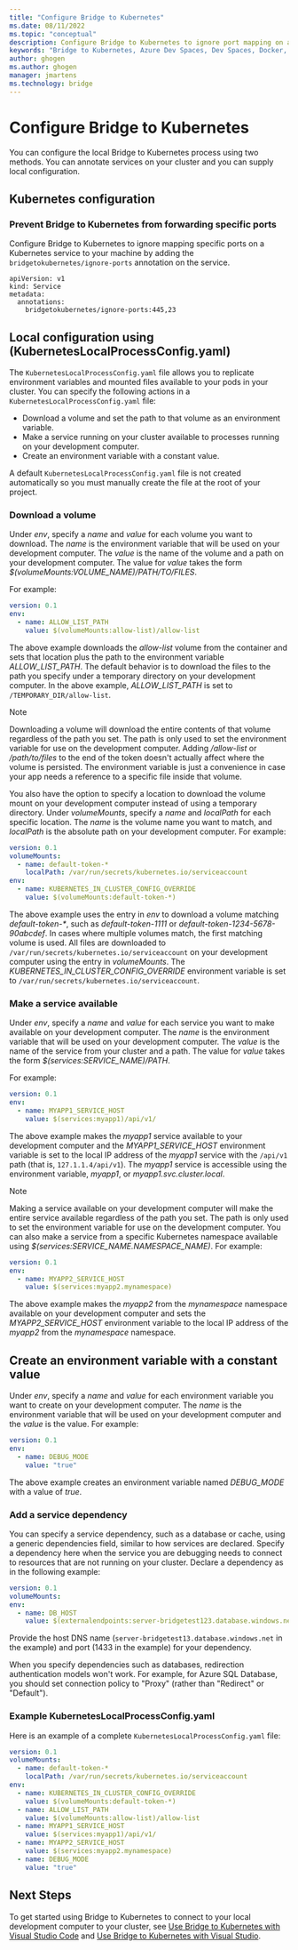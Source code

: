 ```yaml
---
title: "Configure Bridge to Kubernetes"
ms.date: 08/11/2022
ms.topic: "conceptual"
description: Configure Bridge to Kubernetes to ignore port mapping on a Kubernetes service or replicate environment variables and mounted files for pods in a cluster.
keywords: "Bridge to Kubernetes, Azure Dev Spaces, Dev Spaces, Docker, Kubernetes, Azure, containers"
author: ghogen
ms.author: ghogen
manager: jmartens
ms.technology: bridge
---
```


# Configure Bridge to Kubernetes

You can configure the local Bridge to Kubernetes process using two methods. You can annotate services on your cluster and you can supply local configuration.

## Kubernetes configuration

### Prevent Bridge to Kubernetes from forwarding specific ports

Configure Bridge to Kubernetes to ignore mapping specific ports on a Kubernetes service to your machine by adding the `bridgetokubernetes/ignore-ports` annotation on the service.

```
apiVersion: v1
kind: Service
metadata:
  annotations:
    bridgetokubernetes/ignore-ports:445,23
```

## Local configuration using (KubernetesLocalProcessConfig.yaml)

The `KubernetesLocalProcessConfig.yaml` file allows you to replicate environment variables and mounted files available to your pods in your cluster. You can specify the following actions in a `KubernetesLocalProcessConfig.yaml` file:

* Download a volume and set the path to that volume as an environment variable.
* Make a service running on your cluster available to processes running on your development computer.
* Create an environment variable with a constant value.

A default `KubernetesLocalProcessConfig.yaml` file is not created automatically so you must manually create the file at the root of your project.

### Download a volume

Under *env*, specify a *name* and *value* for each volume you want to download. The *name* is the environment variable that will be used on your development computer. The *value* is the name of the volume and a path on your development computer. The value for *value* takes the form *$(volumeMounts:VOLUME_NAME)/PATH/TO/FILES*.

For example:

```yaml
version: 0.1
env:
  - name: ALLOW_LIST_PATH
    value: $(volumeMounts:allow-list)/allow-list
```

The above example downloads the *allow-list* volume from the container and sets that location plus the path to the environment variable *ALLOW_LIST_PATH*. The default behavior is to download the files to the path you specify under a temporary directory on your development computer. In the above example, *ALLOW_LIST_PATH* is set to `/TEMPORARY_DIR/allow-list`. 

> [!NOTE]
> Downloading a volume will download the entire contents of that volume regardless of the path you set. The path is only used to set the environment variable for use on the development computer. Adding */allow-list* or */path/to/files* to the end of the token doesn't actually affect where the volume is persisted. The environment variable is just a convenience in case your app needs a reference to a specific file inside that volume.

You also have the option to specify a location to download the volume mount on your development computer instead of using a temporary directory. Under *volumeMounts*, specify a *name* and *localPath* for each specific location. The *name* is the volume name you want to match, and *localPath* is the absolute path on your development computer. For example:

```yaml
version: 0.1
volumeMounts:
  - name: default-token-*
    localPath: /var/run/secrets/kubernetes.io/serviceaccount
env:
  - name: KUBERNETES_IN_CLUSTER_CONFIG_OVERRIDE
    value: $(volumeMounts:default-token-*)
```

The above example uses the entry in *env* to download a volume matching *default-token-\**, such as *default-token-1111* or *default-token-1234-5678-90abcdef*. In cases where multiple volumes match, the first matching volume is used. All files are downloaded to `/var/run/secrets/kubernetes.io/serviceaccount` on your development computer using the entry in *volumeMounts*. The *KUBERNETES_IN_CLUSTER_CONFIG_OVERRIDE* environment variable is set to `/var/run/secrets/kubernetes.io/serviceaccount`.

### Make a service available

Under *env*, specify a *name* and *value* for each service you want to make available on your development computer. The *name* is the environment variable that will be used on your development computer. The *value* is the name of the service from your cluster and a path. The value for *value* takes the form *$(services:SERVICE_NAME)/PATH*.

For example:

```yaml
version: 0.1
env:
  - name: MYAPP1_SERVICE_HOST
    value: $(services:myapp1)/api/v1/
```

The above example makes the *myapp1* service available to your development computer and the *MYAPP1_SERVICE_HOST* environment variable is set to the local IP address of the *myapp1* service with the `/api/v1` path (that is, `127.1.1.4/api/v1`). The *myapp1* service is accessible using the environment variable, *myapp1*, or *myapp1.svc.cluster.local*.

> [!NOTE]
> Making a service available on your development computer will make the entire service available regardless of the path you set. The path is only used to set the environment variable for use on the development computer.
You can also make a service from a specific Kubernetes namespace available using *$(services:SERVICE_NAME.NAMESPACE_NAME)*. For example:

```yaml
version: 0.1
env:
  - name: MYAPP2_SERVICE_HOST
    value: $(services:myapp2.mynamespace)
```

The above example makes the *myapp2* from the *mynamespace* namespace available on your development computer and sets the *MYAPP2_SERVICE_HOST* environment variable to the local IP address of the *myapp2* from the *mynamespace* namespace.

## Create an environment variable with a constant value

Under *env*, specify a *name* and *value* for each environment variable you want to create on your development computer. The *name* is the environment variable that will be used on your development computer and the *value* is the value. For example:

```yaml
version: 0.1
env:
  - name: DEBUG_MODE
    value: "true"
```

The above example creates an environment variable named *DEBUG_MODE* with a value of *true*.

### Add a service dependency

You can specify a service dependency, such as a database or cache, using a generic dependencies field, similar to how services are declared. Specify a dependency here when the service you are debugging needs to connect to resources that are not running on your cluster. Declare a dependency as in the following example:

```yaml
version: 0.1
volumeMounts:
env:
  - name: DB_HOST
    value: $(externalendpoints:server-bridgetest123.database.windows.net:1433)
```

Provide the host DNS name (`server-bridgetest13.database.windows.net` in the example) and port (1433 in the example) for your dependency.

When you specify dependencies such as databases, redirection authentication models won't work. For example, for Azure SQL Database, you should set connection policy to "Proxy" (rather than "Redirect" or "Default"). 

### Example KubernetesLocalProcessConfig.yaml

Here is an example of a complete `KubernetesLocalProcessConfig.yaml` file:

```yaml
version: 0.1
volumeMounts:
  - name: default-token-*
    localPath: /var/run/secrets/kubernetes.io/serviceaccount
env:
  - name: KUBERNETES_IN_CLUSTER_CONFIG_OVERRIDE
    value: $(volumeMounts:default-token-*)
  - name: ALLOW_LIST_PATH
    value: $(volumeMounts:allow-list)/allow-list
  - name: MYAPP1_SERVICE_HOST
    value: $(services:myapp1)/api/v1/
  - name: MYAPP2_SERVICE_HOST
    value: $(services:myapp2.mynamespace)
  - name: DEBUG_MODE 
    value: "true"
```

## Next Steps

To get started using Bridge to Kubernetes to connect to your local development computer to your cluster, see [Use Bridge to Kubernetes with Visual Studio Code][bridge-to-kubernetes-vs-code] and [Use Bridge to Kubernetes with Visual Studio][bridge-to-kubernetes-vs].

[bridge-to-kubernetes-vs-code]: bridge-to-kubernetes-vs-code.md
[bridge-to-kubernetes-vs]: bridge-to-kubernetes-vs.md
